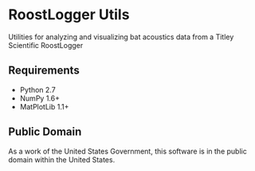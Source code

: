 # RoostLogger Utils

Utilities for analyzing and visualizing bat acoustics data from
a Titley Scientific RoostLogger


## Requirements

- Python 2.7
- NumPy 1.6+
- MatPlotLib 1.1+


## Public Domain

As a work of the United States Government, this software is in the
public domain within the United States.

